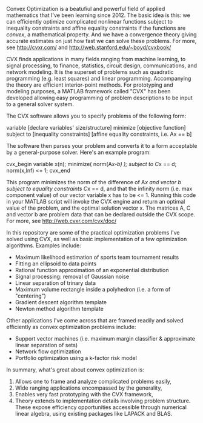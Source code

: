 Convex Optimization is a beatufiul and powerful field of applied mathematics that I've been learning since 2012. 
The basic idea is this: we can efficiently optimize complicated nonlinear functions subject to inequality constraints 
and affine equality constraints if the functions are *convex*, a mathematical property. 
And we have a convergence theory giving accurate estimates on just how fast we can solve these problems. 
For more, see http://cvxr.com/ and http://web.stanford.edu/~boyd/cvxbook/

CVX finds applications in many fields ranging from machine learning, to signal processing, to finance, statistics, 
circuit design, communications, and network modeling. It is the superset of problems such as quadratic programming 
(e.g. least squares) and linear programming. Accompanying the theory are efficient interior-point methods. For 
prototyping and modeling purposes, a MATLAB framework called "CVX" has been developed allowing easy programming
of problem descriptions to be input to a general solver system. 

The CVX software allows you to specify problems of the following form:

variable [declare variables' size/structure]
minimize [objective function]
subject to [inequality constraints]
           [affine equality constraints, i.e. Ax == b]
		   
The software then parses your problem and converts it to a form acceptable by a general-purpose solver. Here's an
example program:

cvx_begin
	variable x(n);
	minimize( norm(A*x-b) );
	subject to
		C*x == d;
		norm(x,Inf) <= 1;
cvx_end

This program minimizes the norm of the difference of A*x and vector b subject to equality constraints C*x == d, 
and that the infinity norm (i.e. max component value) of our vector variable x has to be <= 1. Running this code
in your MATLAB script will invoke the CVX engine and return an optimal value of the problem, and the optimal 
solution vector x. The matrices A, C and vector b are problem data that can be declared outside the CVX scope. 
For more, see http://web.cvxr.com/cvx/doc/ 

In this repository are some of the practical optimization problems I've solved using CVX, as well as basic 
implementation of a few optimization algorithms. Examples include:

- Maximum likelihood estimation of sports team tournament results
- Fitting an ellipsoid to data points
- Rational function approximation of an exponential distribution
- Signal processing: removal of Gaussian noise
- Linear separation of trinary data
- Maximum volume rectangle inside a polyhedron (i.e. a form of "centering")
- Gradient descent algorithm template
- Newton method algorithm template

Other applications I've come across that are framed readily and solved efficiently as convex optimization 
problems include:

- Support vector machines (i.e. maximum margin classifier & approximate linear separation of sets)
- Network flow optimization
- Portfolio optimization using a k-factor risk model

In summary, what's great about convex optimization is:

1) Allows one to frame and analyze complicated problems easily, 
2) Wide ranging applications encompassed by the generality,
3) Enables very fast prototyping with the CVX framework,
4) Theory extends to implementation details involving problem structure. These expose efficiency opportunities
accessible through numerical linear algebra, using existing packages like LAPACK and BLAS.
